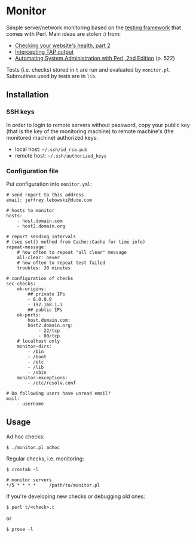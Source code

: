 # Monitor

Simple server/network monitoring based on the [testing framework](http://perldoc.perl.org/Test/More.html) that comes with Perl.
Main ideas are stolen :) from:

* [Checking your website's health, part 2](http://www.stonehenge.com/merlyn/LinuxMag/col54.html)
* [Intercepting TAP output](http://perlmonks.org/?node_id=685378)
* [Automating System Administration with Perl, 2nd Edition](http://shop.oreilly.com/product/9780596006396.do) (p. 522)

Tests (i.e. checks) stored in `t` are run and evaluated by `monitor.pl`. Subroutines used by
tests are in `lib`.

## Installation

### SSH keys

In order to login to remote servers without password, copy your public key
(that is the key of the monitoring machine) to remote machine's (the monitored
machine) authorized keys:

* local host: `~/.ssh/id_rsa.pub`
* remote host: `~/.ssh/authorized_keys`

### Configuration file

Put configuration into `monitor.yml`:

    # send report to this address
    email: jeffrey.lebowski@dude.com

    # hosts to monitor
    hosts:
        - host.domain.com
        - host2.domain.org

    # report sending intervals
    # (see set() method from Cache::Cache for time info)
    repeat-message:
        # how often to repeat "all clear" message
        all-clear: never
        # how often to repeat test failed
        troubles: 30 minutes

    # configuration of checks
    sec-checks:
        ok-origins:
            ## private IPs
            - 0.0.0.0
            - 192.168.1.1
            ## public IPs
        ok-ports:
            host.domain.com:
            host2.domain.org:
                - 22/tcp
                - 80/tcp
        # localhost only
        monitor-dirs:
            - /bin
            - /boot
            - /etc
            - /lib
            - /sbin
        monitor-exceptions:
            - /etc/resolv.conf

    # Do following users have unread email?
    mail:
        - username

## Usage

Ad hoc checks:

    $ ./monitor.pl adhoc

Regular checks, i.e. monitoring:

    $ crontab -l

    # monitor servers
    */5 * * * *     /path/to/monitor.pl

If you're developing new checks or debugging old ones:

    $ perl t/<check>.t

or

    $ prove -l
